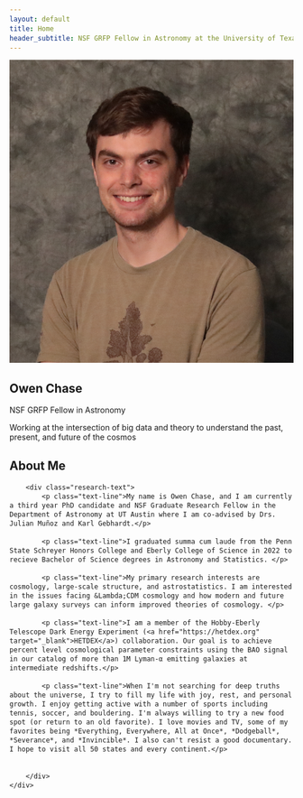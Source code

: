 ```yaml
---
layout: default
title: Home
header_subtitle: NSF GRFP Fellow in Astronomy at the University of Texas at Austin
---
```


<!-- Hero Section -->
<section class="hero-section">
    <div class="hero-content">
        <div class="hero-image">
            <img src="assets/images/headshot.jpg" alt="Owen Chase" class="profile-img">
        </div>
        <div class="hero-text">
            <h1 class="hero-title">Owen Chase</h1>
            <p class="hero-subtitle">NSF GRFP Fellow in Astronomy</p>
            <p class="hero-description">Working at the intersection of big data and theory to understand the past, present, and future of the cosmos</p>
        </div>
    </div>
    <div class="scroll-indicator">
        <div class="scroll-arrow"></div>
    </div>
</section>

<!-- Research/About Section -->
<section id="research-section" class="research-section">
    <div class="research-content">
        <h2 class="research-title">About Me</h2>
        
        <div class="research-text">
            <p class="text-line">My name is Owen Chase, and I am currently a third year PhD candidate and NSF Graduate Research Fellow in the Department of Astronomy at UT Austin where I am co-advised by Drs. Julian Muñoz and Karl Gebhardt.</p>

            <p class="text-line">I graduated summa cum laude from the Penn State Schreyer Honors College and Eberly College of Science in 2022 to recieve Bachelor of Science degrees in Astronomy and Statistics. </p>            
                        
            <p class="text-line">My primary research interests are cosmology, large-scale structure, and astrostatistics. I am interested in the issues facing &Lambda;CDM cosmology and how modern and future large galaxy surveys can inform improved theories of cosmology. </p>
            
            <p class="text-line">I am a member of the Hobby-Eberly Telescope Dark Energy Experiment (<a href="https://hetdex.org" target="_blank">HETDEX</a>) collaboration. Our goal is to achieve percent level cosmological parameter constraints using the BAO signal in our catalog of more than 1M Lyman-α emitting galaxies at intermediate redshifts.</p>

            <p class="text-line">When I'm not searching for deep truths about the universe, I try to fill my life with joy, rest, and personal growth. I enjoy getting active with a number of sports including tennis, soccer, and bouldering. I'm always willing to try a new food spot (or return to an old favorite). I love movies and TV, some of my favorites being *Everything, Everywhere, All at Once*, *Dodgeball*, *Severance*, and *Invincible*. I also can't resist a good documentary. I hope to visit all 50 states and every continent.</p>

            
        </div>
    </div>
</section>

<script>
// Dynamic header shrinking on scroll
window.addEventListener('scroll', function() {
    const header = document.querySelector('header');
    const scrollY = window.scrollY;
    
    if (scrollY > 50) {
        header.classList.add('scrolled');
    } else {
        header.classList.remove('scrolled');
    }
});

// Research section fade animation on scroll - reversible
const observerOptions = {
    threshold: 0.2,
    rootMargin: '0px 0px -50px 0px'
};

const observer = new IntersectionObserver((entries) => {
    entries.forEach(entry => {
        const section = entry.target;
        const textLines = section.querySelectorAll('.text-line');
        
        if (entry.isIntersecting) {
            // Entering viewport - fade in
            section.classList.add('fade-in');
            
            // Animate text lines with stagger
            textLines.forEach((line, index) => {
                setTimeout(() => {
                    line.style.opacity = '1';
                    line.style.transform = 'translateY(0)';
                }, index * 200 + 300); // Shorter delay since no wipe animation
            });
        } else {
            // Leaving viewport - fade out
            section.classList.remove('fade-in');
            
            // Reset text lines
            textLines.forEach((line) => {
                line.style.opacity = '0';
                line.style.transform = 'translateY(30px)';
            });
        }
    });
}, observerOptions);

// Observe research section
const researchSection = document.getElementById('research-section');
if (researchSection) {
    observer.observe(researchSection);
}

// Smooth scroll for arrow
document.querySelector('.scroll-indicator').addEventListener('click', function() {
    document.getElementById('research-section').scrollIntoView({
        behavior: 'smooth'
    });
});

// Hide scroll arrow when past hero section
window.addEventListener('scroll', function() {
    const scrollIndicator = document.querySelector('.scroll-indicator');
    const heroSection = document.querySelector('.hero-section');
    
    if (scrollIndicator && heroSection) {
        const heroBottom = heroSection.offsetTop + heroSection.offsetHeight;
        
        if (window.scrollY > heroBottom - 100) {
            scrollIndicator.style.opacity = '0';
            scrollIndicator.style.pointerEvents = 'none';
        } else {
            scrollIndicator.style.opacity = '1';
            scrollIndicator.style.pointerEvents = 'auto';
        }
    }
});

// Ensure scroll indicator is visible on page load
window.addEventListener('load', function() {
    const scrollIndicator = document.querySelector('.scroll-indicator');
    if (scrollIndicator) {
        scrollIndicator.style.opacity = '1';
        scrollIndicator.style.pointerEvents = 'auto';
    }
});
</script>